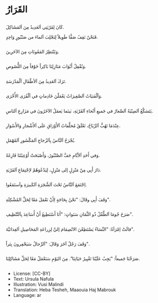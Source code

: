 # القَرَارُ

##
كَانَ لِقَرْيَتِي اَلعَدِيدُ مِنَ اَلمَشَاكِلَ.

فَنَحْنٌ نَقِفُ صَفًّا طَوِيلاً لِنَجْلِبَ اَلماءَ من صَنْبُورٍ وَاحِدٍ.

##
وَنَنْتَظِرُ المَعُونَاتِ مِنَ الآخَرِينَ.

##
وَنُقْفِلُ أَبْوَابَ مَنَازِلِنَا بَاكِراً خَوْفاً مِنَ اللُّصُوصِ.

##
تَرَكَ اَلعَدِيدُ مِنَ اَلأطْفَالِ اَلْمَدْرَسَةِ.

##
وَاَلْفَتيَاتُ اَلصَّغِيرَاتُ يَعْمَلْنَ خَادِماتٍ في اَلْقُرَى الأُخْرَى.

##
يَتَسَكَّعُ اَلصِبْيَةُ اَلصِّغارُ في جَميعِ أَنْحاءِ اَلقَرْيَةِ، بَينَما يَعمَلُ الآخَرُونَ في مَزَارِعِ اَلنَاسِ.

##
عِنْدَمَا تَهُبُّ اَلرِّيَاحُ، تَعْلَقُ مُخلَّفاتُ آلأَوْرَاقِ عَلَى اَلأَشْجارِ وَالأَسْوَارِ.

##
يُجْرَحُ اَلنَّاسُ بِاَلزُجاجِ اَلمَكْسُورِ اَلمُهْمَلِ.

##
وَفي أَحَدِ اَلأيَّامِ جَفَّ الصَّنْبُورُ، وَأَصْبَحَتْ أَوْعِيَتُنَا فَارِغَةً.

##
دَارَ أَبِي مِنْ مَنْزِلٍ إلى مَنْزِلٍ، لِيَدْعُوَهُمْ لاِجْتِمَاعِ اَلقَرْيَةِ.

##
اِجْتَمَعَ اَلنَّاسُ تَحْتَ اَلشَّجَرَةِ اَلكَبيرَةِ واَستَمَعُوا.

##
وَقَفَ أَبِي وقَالَ: "نَحْنُ بِحَاجَةٍ لِأَنْ نَعْمَلَ مَعًا لِحَلِّ المُشْكِلَةِ".

##
صَرَخَ جُومَا اَلطِّفْلُ ذُو الثَّمَانِ سَنَواتٍ: "أَنَا أَسْتَطِيعُ أَنْ أُسَاعِدَ بِاَلتَّنْظِيفِ".

##
قالَتْ اِمْرَأةٌ: "النِّسَاءُ يَسْتَطِعْنَ الانْضِمَامَ إليَّ لِزِراعَةِ المَحَاصِيلِ اَلغِذائيَّةَ".

##
وَقَفَ رَجُلٌ آخَرَ وَقَالَ: "اَلرِّجالُ سَيَحْفِرونَ بِئراً".

##
صَرَخْنَا جَميعاً: "يَجِبُ عَلَيْنَا تَغْيِيرُ حَيَاتِنَا".
مِنَ اليَوْمِ سَنَعْمَلُ مَعًا لِحَلِّ مَشَاكِلِنَا.

##
* License: [CC-BY]
* Text: Ursula Nafula
* Illustration: Vusi Malindi
* Translation: Heba Tesheh, Maaouia Haj Mabrouk
* Language: ar
